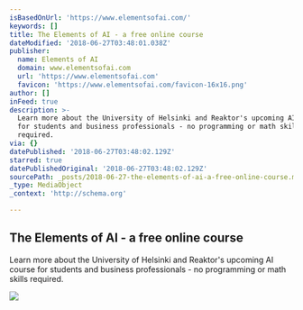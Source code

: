 ```yaml
---
isBasedOnUrl: 'https://www.elementsofai.com/'
keywords: []
title: The Elements of AI - a free online course
dateModified: '2018-06-27T03:48:01.038Z'
publisher:
  name: Elements of AI
  domain: www.elementsofai.com
  url: 'https://www.elementsofai.com'
  favicon: 'https://www.elementsofai.com/favicon-16x16.png'
author: []
inFeed: true
description: >-
  Learn more about the University of Helsinki and Reaktor's upcoming AI course
  for students and business professionals - no programming or math skills
  required.
via: {}
datePublished: '2018-06-27T03:48:02.129Z'
starred: true
datePublishedOriginal: '2018-06-27T03:48:02.129Z'
sourcePath: _posts/2018-06-27-the-elements-of-ai-a-free-online-course.md
_type: MediaObject
_context: 'http://schema.org'

---
```

<article style=""><h1>The Elements of AI - a free online course</h1><p>Learn more about the University of Helsinki and Reaktor's upcoming AI course for students and business professionals - no programming or math skills required.</p><img src="https://elementsofai.s3.amazonaws.com/_1200x600_crop_center-center_none/facebook.png" /></article>